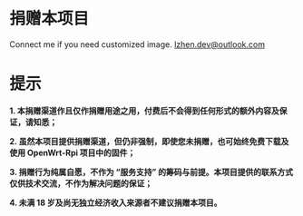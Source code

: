# 捐赠本项目

Connect me if you need customized image.
lzhen.dev@outlook.com

# 提示

**1. 本捐赠渠道作且仅作捐赠用途之用，付费后不会得到任何形式的额外内容及保证，请知悉；**

**2. 虽然本项目提供捐赠渠道，但仍非强制，即使您未捐赠，也可始终免费下载及使用 OpenWrt-Rpi 项目中的固件；**

**3. 捐赠行为纯属自愿，不作为 “服务支持” 的筹码与前提。本项目提供的联系方式仅供技术交流，不作为解决问题的保证；**

**4. 未满 18 岁及尚无独立经济收入来源者不建议捐赠本项目。**

<!-- <img src="https://img03.mifile.cn/v1/MI_542ED8B1722DC/6d609b4650ce286cfe9871260dffc224.png" alt="FUNDING.png" title="FUNDING.png" /> -->
